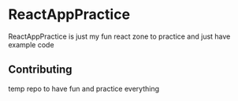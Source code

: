 # ReactAppPractice

ReactAppPractice is just my fun react zone to practice and just have example code

## Contributing
temp repo to have fun and practice everything
